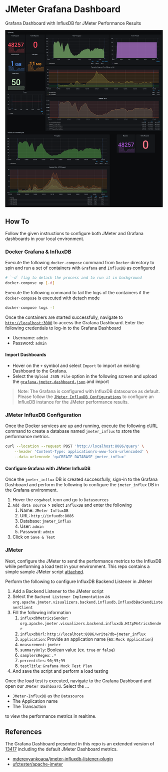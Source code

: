 # JMeter Grafana Dashboard

Grafana Dashboard with InfluxDB for JMeter Performance Results

![JMeter Grafana Dashboard](Examples/Images/jmeter-grafana-dashboard.png)

## How To

Follow the given instructions to configure both JMeter and Grafana dashboards in your local environment.

### Docker Grafana & InfluxDB

Execute the following `docker-compose` command from `Docker` directory to spin and run a set of containers with `Grafana` and `InfluxDB` as configured

```sh
# `-d` flag to detach the process and to run it in background
docker-compose up [-d]
```

Execute the following command to tail the logs of the containers if the `docker-compose` is executed with detach mode

```sh
docker-compose logs -f
```

Once the containers are started successfully, navigate to [`http://localhost:3000`](http://localhost:3000) to access the Grafana Dashboard. Enter the following credentials to log-in to the Grafana Dashboard

- Username: `admin`
- Password: `admin`

#### Import Dashboards

- Hover on the `+` symbol and select `Import` to import an existing Dashboard to the Grafana.
- Select the `Upload JSON File` option in the following screen and upload the [`grafana-jmeter-dashboard.json`](Grafana%20Dashboard/grafana-jmeter-dashboard.json) and import

> Note: The Grafana is configured with InfluxDB datasource as default. Please follow the [`JMeter InfluxDB Configurations`](#jmeter-influxdb-configuration) to configure an InfluxDB instance for the JMeter performance results.

### JMeter InfluxDB Configuration

Once the Docker services are up and running, execute the following cURL command to create a database named `jmeter_influx` to store the performance metrics.

```sh
curl --location --request POST 'http://localhost:8086/query' \
    --header 'Content-Type: application/x-www-form-urlencoded' \
    --data-urlencode 'q=CREATE DATABASE jmeter_influx'
```

#### Configure Grafana with JMeter InfluxDB

Once the `jmeter_influx` DB is created successfully, sign-in to the Grafana Dashboard and perform the following to configure the `jmeter_influx` DB in the Grafana environment.

1. Hover the `cogwheel` icon and go to `Datasources`
2. `Add data source` > select `InfluxDB` and enter the following
   1. Name: `JMeter InfluxDB`
   2. URL: `http://infuxdb:8086`
   3. Database: `jmeter_influx`
   4. User: `admin`
   5. Password: `admin`
3. Click on `Save & Test`

### JMeter

Next, configure the JMeter to send the performance metrics to the InfluxDB while performing a load test in your environment. This repo contains a simple sample JMeter script [attached](JMeter%20Script/grafana-mock-test.jmx).

Perform the following to configure InfluxDB Backend Listener in JMeter

1. Add a Backend Listener to the JMeter script
2. Select the `Backend Listener Implementation` as `org.apache.jmeter.visualizers.backend.influxdb.InfluxdbBackendListenerClient`
3. Fill the following information
   1. `influxdbMetricsSender`: `org.apache.jmeter.visualizers.backend.influxdb.HttpMetricsSender`
   2. `influxdbUrl`: `http://localhost:8086/write?db=jmeter_influx`
   3. `application`: Provide an application name (ex: `Mock Application`)
   4. `measurement`: `jmeter`
   5. `summaryOnly`: Boolean value (ex. `true` or `false`)
   6. `samplersRegex`: `.*`
   7. `percentiles`: `90;95;99`
   8. `testTitle`: `Grafana Mock Test Plan`
4. And save the script and perform a load testing

Once the load test is executed, navigate to the Grafana Dashboard and open our `JMeter Dashboard`. Select the ...

- `JMeter-InfluxDB` as the `Datasource`
- The Application name
- The Transaction

to view the performance metrics in realtime.

## References

The Grafana Dashboard presented in this repo is an extended version of [13417](https://grafana.com/grafana/dashboards/13417) including the default JMeter Dashboard metrics.

- [mderevyankoaqa/jmeter-influxdb-listener-plugin](https://github.com/mderevyankoaqa/jmeter-influxdb-listener-plugin)
- [ufctester/apache-jmeter](https://github.com/ufctester/apache-jmeter)
